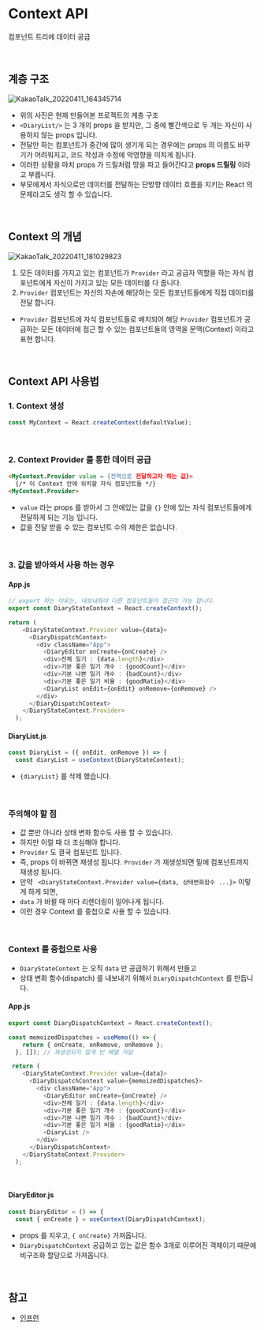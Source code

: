 # Context API
컴포넌트 트리에 데이터 공급

<br>

## 계층 구조
![KakaoTalk_20220411_164345714](https://user-images.githubusercontent.com/87301268/162688798-2b448ac4-d73e-4382-b094-2f700bcb4bae.jpg)

- 위의 사진은 현재 만들어본 프로젝트의 계층 구조
- `<DiaryList/>` 는 3 개의 props 을 받지만, 그 중에 빨간색으로 두 개는 자신이 사용하지 않는 props 입니다.
- 전달만 하는 컴포넌트가 중간에 많이 생기게 되는 경우에는 props 의 이름도 바꾸기가 어려워지고, 코드 작성과 수정에 악영향을 미치게 됩니다.
- 이러한 상황을 마치 props 가 드릴처럼 땅을 파고 들어간다고 __props 드릴링__ 이라고 부릅니다.
- 부모에게서 자식으로만 데이터를 전달하는 단방향 데이터 흐름을 지키는 React 의 문제라고도 생각 할 수 있습니다.

<br>

## Context 의 개념
![KakaoTalk_20220411_181029823](https://user-images.githubusercontent.com/87301268/162704091-f83d46a4-c2cc-4379-8a30-1425a4b41610.jpg)

1. 모든 데이터를 가지고 있는 컴포넌트가 `Provider` 라고 공급자 역할을 하는 자식 컴포넌트에게 자신이 가지고 있는 모든 데이터를 다 줍니다.
2. `Provider` 컴포넌트는 자신의 자손에 해당하는 모든 컴포넌트들에게 직접 데이터를 전달 합니다.

- `Provider` 컴포넌트에 자식 컴포넌트들로 배치되어 해당 `Provider` 컴포넌트가 공급하는 모든 데이터에 접근 할 수 있는 컴포넌트들의 영역을 문맥(Context) 이라고 표현 합니다.

<br>

## Context API 사용법
### 1. Context 생성
```js
const MyContext = React.createContext(defaultValue);
```

<br>

### 2. Context Provider 를 통한 데이터 공급
```html
<MyContext.Provider value = {전역으로 전달하고자 하는 값}>
  {/* 이 Context 안에 위치할 자식 컴포넌트들 */}
<MyContext.Provider>
```
- `value` 라는 props 를 받아서 그 안에있는 값을 `{}` 안에 있는 자식 컴포넌트들에게 전달하게 되는 기능 입니다.
- 값을 전달 받을 수 있는 컴포넌트 수의 제한은 없습니다.

<br>

### 3. 값을 받아와서 사용 하는 경우
#### App.js
```js
// export 하는 이유는, 내보내줘야 다른 컴포넌트들이 접근이 가능 합니다.
export const DiaryStateContext = React.createContext();

return (
    <DiaryStateContext.Provider value={data}>
      <DiaryDispatchContext>
        <div className="App">
          <DiaryEditor onCreate={onCreate} />
          <div>전체 일기 : {data.length}</div>
          <div>기분 좋은 일기 개수 : {goodCount}</div>
          <div>기분 나쁜 일기 개수 : {badCount}</div>
          <div>기분 좋은 일기 비율 : {goodRatio}</div>
          <DiaryList onEdit={onEdit} onRemove={onRemove} />
        </div>
      </DiaryDispatchContext>
    </DiaryStateContext.Provider>
  );
```

#### DiaryList.js
```js
const DiaryList = ({ onEdit, onRemove }) => {
  const diaryList = useContext(DiaryStateContext);
```
- `{diaryList}` 를 삭제 했습니다.


<br>

### 주의해야 할 점
- 값 뿐만 아니라 상태 변화 함수도 사용 할 수 있습니다.
- 하지만 이럴 때 더 조심해야 합니다.
- `Provider` 도 결국 컴포넌트 입니다. 
- 즉, props 이 바뀌면 재생성 됩니다. `Provider` 가 재생성되면 밑에 컴포넌트까지 재생성 됩니다.
- 만약 ` <DiaryStateContext.Provider value={data, 상태변화함수 ...}>` 이렇게 하게 되면,
- `data` 가 바뀔 때 마다 리렌더링이 일어나게 됩니다.
- 이런 경우 Context 를 중첩으로 사용 할 수 있습니다.

<br>

### Context 를 중첩으로 사용
- `DiaryStateContext` 는 오직 `data` 만 공급하기 위해서 만들고
- 상태 변화 함수(dispatch) 를 내보내기 위해서 `DiaryDispatchContext` 를 만듭니다.

#### App.js
```js
export const DiaryDispatchContext = React.createContext();

const memoizedDispatches = useMemo(() => {
    return { onCreate, onRemove, onRemove };
  }, []); // 재생성되지 않게 빈 배열 저달

 return (
    <DiaryStateContext.Provider value={data}>
      <DiaryDispatchContext value={memoizedDispatches}>
        <div className="App">
          <DiaryEditor onCreate={onCreate} />
          <div>전체 일기 : {data.length}</div>
          <div>기분 좋은 일기 개수 : {goodCount}</div>
          <div>기분 나쁜 일기 개수 : {badCount}</div>
          <div>기분 좋은 일기 비율 : {goodRatio}</div>
          <DiaryList />
        </div>
      </DiaryDispatchContext>
    </DiaryStateContext.Provider>
  );
```
<br>

#### DiaryEditor.js
```js
const DiaryEditor = () => { 
  const { onCreate } = useContext(DiaryDispatchContext);
```
- props 를 지우고, `{ onCreate}` 가져옵니다.
- `DiaryDispatchContext` 공급하고 있는 값은 함수 3개로 이루어진 객체이기 때문에 비구조화 할당으로 가져옵니다.

<br>

## 참고
- [인프런](https://www.inflearn.com/course/%ED%95%9C%EC%9E%85-%EB%A6%AC%EC%95%A1%ED%8A%B8/dashboard)